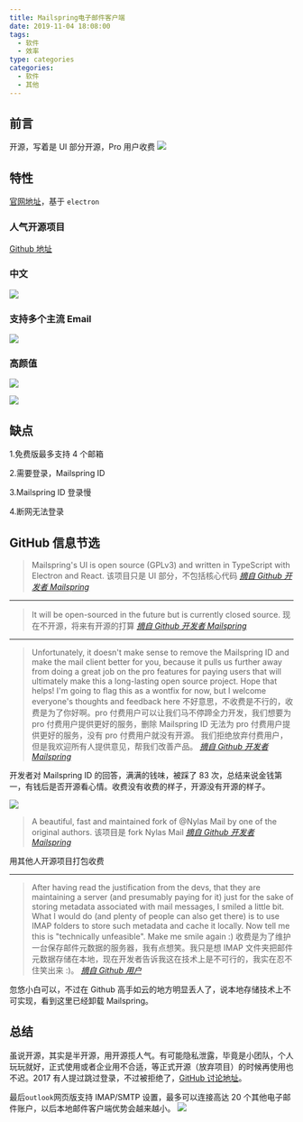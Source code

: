 ```yaml
---
title: Mailspring电子邮件客户端
date: 2019-11-04 18:08:00
tags:
  - 软件
  - 效率
type: categories
categories:
  - 软件
  - 其他
---
```


## 前言

开源，写着是 UI 部分开源，Pro 用户收费
![](http://bhyblog.oss-cn-shenzhen.aliyuncs.com/hexo/mailspring_2esQ1M9WJJ.png)

<!-- more -->

## 特性

[官网地址](https://getmailspring.com/)，基于 `electron`

<!-- more -->

### 人气开源项目

[Github 地址](https://github.com/Foundry376/Mailspring)

### 中文

![](https://getmailspring.com/static/img/features/localization.png)

### 支持多个主流 Email

![](http://bhyblog.oss-cn-shenzhen.aliyuncs.com/hexo/mailspring_2n7GcePW2h.png)

### 高颜值

![](http://bhyblog.oss-cn-shenzhen.aliyuncs.com/hexo/mailspring_rSQfvTaeDZ.png)

![](http://bhyblog.oss-cn-shenzhen.aliyuncs.com/hexo/mailspring_a66IfkNwHB.png)

## 缺点

1.免费版最多支持 4 个邮箱

2.需要登录，Mailspring ID

3.Mailspring ID 登录慢

4.断网无法登录

## GitHub 信息节选

> Mailspring's UI is open source (GPLv3) and written in TypeScript with Electron and React.
> 该项目只是 UI 部分，不包括核心代码
> _[摘自 Github 开发者 Mailspring](https://github.com/Foundry376/Mailspring)_

---

> It will be open-sourced in the future but is currently closed source.
> 现在不开源，将来有开源的打算
> _[摘自 Github 开发者 Mailspring](https://github.com/Foundry376/Mailspring)_

---

> Unfortunately, it doesn't make sense to remove the Mailspring ID and make the mail client better for you, because it pulls us further away from doing a great job on the pro features for paying users that will ultimately make this a long-lasting open source project.
> Hope that helps! I'm going to flag this as a wontfix for now, but I welcome everyone's thoughts and feedback here
> 不好意思，不收费是不行的，收费是为了你好啊。pro 付费用户可以让我们马不停蹄全力开发，我们想要为 pro 付费用户提供更好的服务，删除 Mailspring ID 无法为 pro 付费用户提供更好的服务，没有 pro 付费用户就没有开源。
> 我们拒绝放弃付费用户，但是我欢迎所有人提供意见，帮我们改善产品。
> _[摘自 Github 开发者 Mailspring](https://github.com/Foundry376/Mailspring/issues/33)_

开发者对 Mailspring ID 的回答，满满的钱味，被踩了 83 次，总结来说金钱第一，有钱后是否开源看心情。收费没有收费的样子，开源没有开源的样子。

![](http://bhyblog.oss-cn-shenzhen.aliyuncs.com/hexo/chrome_bv7sQZtHvT.png)

> A beautiful, fast and maintained fork of @Nylas Mail by one of the original authors.
> 该项目是 fork Nylas Mail
> _[摘自 Github 开发者 Mailspring](https://github.com/Foundry376/Mailspring)_

用其他人开源项目打包收费

---

> After having read the justification from the devs, that they are maintaining a server (and presumably paying for it) just for the sake of storing metadata associated with mail messages, I smiled a little bit. What I would do (and plenty of people can also get there) is to use IMAP folders to store such metadata and cache it locally. Now tell me this is "technically unfeasible". Make me smile again :)
> 收费是为了维护一台保存邮件元数据的服务器，我有点想笑。我只是想 IMAP 文件夹把邮件元数据存储在本地，现在开发者告诉我这在技术上是不可行的，我实在忍不住笑出来 :)。
> _[摘自 Github 用户](https://github.com/Foundry376/Mailspring/issues/33)_

忽悠小白可以，不过在 Github 高手如云的地方明显丢人了，说本地存储技术上不可实现，看到这里已经卸载 Mailspring。

## 总结

虽说开源，其实是半开源，用开源揽人气。有可能隐私泄露，毕竟是小团队，个人玩玩就好，正式使用或者企业用不合适，等正式开源（放弃项目）的时候再使用也不迟。2017 有人提过跳过登录，不过被拒绝了，[GitHub 讨论地址](https://github.com/Foundry376/Mailspring/issues/33)。

最后`outlook`网页版支持 IMAP/SMTP 设置，最多可以连接高达 20 个其他电子邮件账户，以后本地邮件客户端优势会越来越小。
![](http://bhyblog.oss-cn-shenzhen.aliyuncs.com/hexo/chrome_b8oJlumUO3.png)

